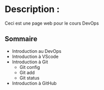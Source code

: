 # Description : 
Ceci est une page web pour le cours DevOps

## Sommaire
* Introduction au DevOps
* Introduction à VScode
* Introduction à Git
  * Git config
  * Git add
  * Git status
* Introduction à GitHub 

